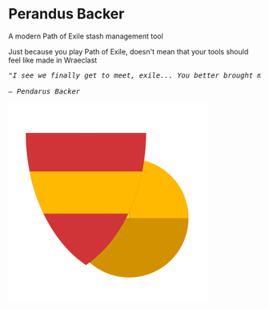 # Perandus Backer
A modern Path of Exile stash management tool

Just because you play Path of Exile, doesn't mean that your tools should feel like made in Wraeclast

<pre>
<i>"I see we finally get to meet, exile... You better brought me something worth my time"</i>

<i>— Pendarus Backer</i>
</pre>



<img src="./PerandusBacker/Assets/Logos/PerandusBacker_400.png" />
